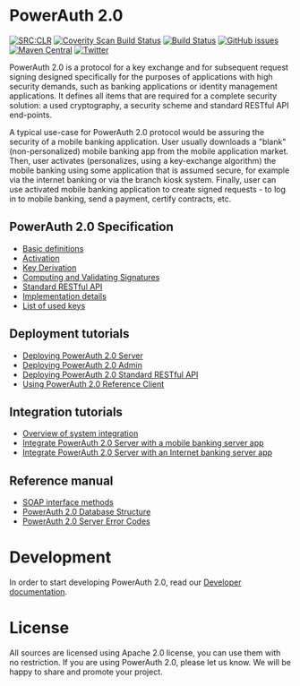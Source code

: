 # PowerAuth 2.0

[![SRC:CLR](https://img.shields.io/badge/SRC%3ACLR-No%20vulnerabilities-brightgreen.svg)](http://srcclr.com/)
[![Coverity Scan Build Status](https://img.shields.io/coverity/scan/8967.svg)](https://scan.coverity.com/projects/lime-company-lime-security-powerauth)
[![Build Status](https://travis-ci.org/lime-company/lime-security-powerauth.svg?branch=master)](https://travis-ci.org/lime-company/lime-security-powerauth)
[![GitHub issues](https://img.shields.io/github/issues/lime-company/lime-security-powerauth.svg?maxAge=2592000)](https://github.com/lime-company/lime-security-powerauth/issues)
[![Maven Central](https://img.shields.io/maven-central/v/io.getlime.security/powerauth-parent.svg?maxAge=2592000)](http://search.maven.org/#search%7Cga%7C1%7Cg%3A%22io.getlime.security%22)
[![Twitter](https://img.shields.io/badge/twitter-@lime_company-blue.svg?style=flat)](http://twitter.com/lime_company)

PowerAuth 2.0 is a protocol for a key exchange and for subsequent request signing designed specifically for the purposes of applications with high security demands, such as banking applications or identity management applications. It defines all items that are required for a complete security solution: a used cryptography, a security scheme and standard RESTful API end-points.

A typical use-case for PowerAuth 2.0 protocol would be assuring the security of a mobile banking application. User usually downloads a "blank" (non-personalized) mobile banking app from the mobile application market. Then, user activates (personalizes, using a key-exchange algorithm) the mobile banking using some application that is assumed secure, for example via the internet banking or via the branch kiosk system. Finally, user can use activated mobile banking application to create signed requests - to log in to mobile banking, send a payment, certify contracts, etc.

## PowerAuth 2.0 Specification

- [Basic definitions](https://github.com/lime-company/lime-security-powerauth/wiki/Basic-definitions)
- [Activation](https://github.com/lime-company/lime-security-powerauth/wiki/Activation)
- [Key Derivation](https://github.com/lime-company/lime-security-powerauth/wiki/Key-derivation)
- [Computing and Validating Signatures](https://github.com/lime-company/lime-security-powerauth/wiki/Computing-and-Validating-Signatures)
- [Standard RESTful API](https://github.com/lime-company/lime-security-powerauth/wiki/Standard-RESTful-API)
- [Implementation details](https://github.com/lime-company/lime-security-powerauth/wiki/Implementation-notes)
- [List of used keys](https://github.com/lime-company/lime-security-powerauth/wiki/List-of-used-keys)


## Deployment tutorials

- [Deploying PowerAuth 2.0 Server](https://github.com/lime-company/lime-security-powerauth/wiki/Deploying-PowerAuth-2.0-Server)
- [Deploying PowerAuth 2.0 Admin](https://github.com/lime-company/lime-security-powerauth/wiki/Deploying-PowerAuth-2.0-Admin)
- [Deploying PowerAuth 2.0 Standard RESTful API](https://github.com/lime-company/lime-security-powerauth/wiki/Deploying-PowerAuth-2.0-Standard-RESTful-API)
- [Using PowerAuth 2.0 Reference Client](https://github.com/lime-company/lime-security-powerauth/wiki/Using-PowerAuth-2.0-Reference-Client)

## Integration tutorials

- [Overview of system integration](https://github.com/lime-company/lime-security-powerauth/wiki/Integration-tutorials)
- [Integrate PowerAuth 2.0 Server with a mobile banking server app](https://github.com/lime-company/lime-security-powerauth/wiki/Mobile-Banking-API)
- [Integrate PowerAuth 2.0 Server with an Internet banking server app](https://github.com/lime-company/lime-security-powerauth/wiki/Internet-banking-integration)

## Reference manual

- [SOAP interface methods](https://github.com/lime-company/lime-security-powerauth/wiki/SOAP-service-methods)
- [PowerAuth 2.0 Database Structure](https://github.com/lime-company/lime-security-powerauth/wiki/Database-Structure)
- [PowerAuth 2.0 Server Error Codes](https://github.com/lime-company/lime-security-powerauth/wiki/Server-Error-Codes)

# Development

In order to start developing PowerAuth 2.0, read our [Developer documentation](https://github.com/lime-company/lime-security-powerauth/wiki/Development).

# License

All sources are licensed using Apache 2.0 license, you can use them with no restriction. If you are using PowerAuth 2.0, please let us know. We will be happy to share and promote your project.
